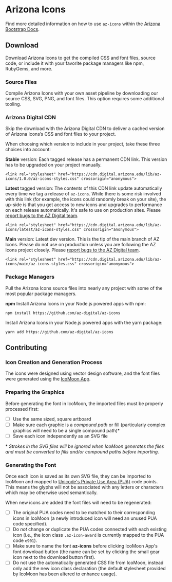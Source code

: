 # Arizona Icons
Find more detailed information on how to use `az-icons` within the [Arizona
Bootstrap Docs](https://digital.arizona.edu/arizona-bootstrap/docs/2.0/icons/).
## Download
Download Arizona Icons to get the compiled CSS and font files, source code, or
include it with your favorite package managers like npm, RubyGems, and more.

### Source Files
Compile Arizona Icons with your own asset pipeline by downloading our source
CSS, SVG, PNG, and font files. This option requires some additional tooling.

### Arizona Digital CDN
Skip the download with the Arizona Digital CDN to deliver a cached version of
Arizona Icons’s CSS and font files to your project.

When choosing which version to include in your project, take these three choices
into account:

**Stable** version: Each tagged release has a permanent CDN link. This version
has to be upgraded on your project manually.
```
<link rel="stylesheet" href="https://cdn.digital.arizona.edu/lib/az-icons/1.0.0/az-icons-styles.css" crossorigin="anonymous">
```

**Latest** tagged version: The contents of this CDN link update automatically
every time we tag a release of `az-icons`. While there is some risk involved
with this link (for example, the icons could randomly break on your site), the
up-side is that you get access to new icons and upgrades to performance on each
release automatically. It's safe to use on production sites. Please
[report bugs to the AZ Digital team](https://github.com/az-digital/az-icons/issues/new?assignees=&labels=&template=bug_report.md).
```
<link rel="stylesheet" href="https://cdn.digital.arizona.edu/lib/az-icons/latest/az-icons-styles.css" crossorigin="anonymous">
```

**Main** version: Latest dev version. This is the tip of the main branch of
AZ Icons. Please do not use on production unless you are following the AZ
Icons project closely. Please [report bugs to the AZ Digital team](https://github.com/az-digital/az-icons/issues/new?assignees=&labels=&template=bug_report.md).
```
<link rel="stylesheet" href="https://cdn.digital.arizona.edu/lib/az-icons/main/az-icons-styles.css" crossorigin="anonymous">
```

### Package Managers
Pull the Arizona Icons source files into nearly any project with some of
the most popular package managers.

**npm**
Install Arizona Icons in your Node.js powered apps with npm:
```
npm install https://github.com/az-digital/az-icons
```

Install Arizona Icons in your Node.js powered apps with the yarn package:
```
yarn add https://github.com/az-digital/az-icons
```

## Contributing
### Icon Creation and Generation Process
The icons were designed using vector design software, and the font files were
generated using the [IcoMoon App](https://icomoon.io/app).

### Preparing the Graphics
Before generating the font in IcoMoon, the imported files must be properly
processed first:
- [ ] Use the same sized, square artboard
- [ ] Make sure each graphic is a *compound path* or fill (particularly complex
  graphics will need to be a single compound path)\*
- [ ] Save each icon independently as an SVG file

\* *Strokes in the SVG files will be ignored when IcoMoon generates the files
and must be converted to fills and/or compound paths before importing.*

### Generating the Font
Once each icon is saved as its own SVG file, they can be imported to IcoMoon and
mapped to [Unicode's Private Use Area
(PUA)](https://en.wikipedia.org/wiki/Private_Use_Areas) code points. This means
the glyphs will not be associated with any letters or characters which may be
otherwise used semantically.

When new icons are added the font files will need to be regenerated:

- [ ] The original PUA codes need to be matched to their corresponding icons in
  IcoMoon (a newly introduced icon will need an unused PUA code specified).
- [ ] Do _not_ change or duplicate the PUA codes connected with each existing
  icon (i.e., the icon class `.az-icon-award` is currently mapped to the PUA
  code `e901`).
- [ ] Make sure to name the font **az-icons** before clicking IcoMoon App's font
  download button (the name can be set by clicking the small gear icon next to
  the download button first).
- [ ] Do not use the automatically generated CSS file from IcoMoon, instead only
  add the new icon class declaration (the default stylesheet provided by IcoMoon
  has been altered to enhance usage).
